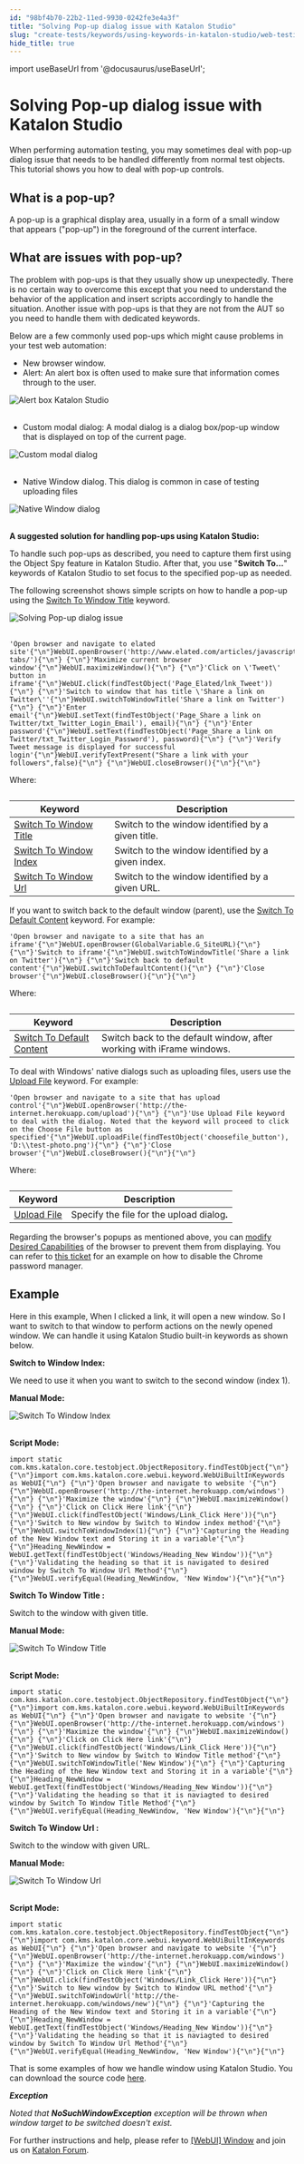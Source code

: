 ```yaml
---
id: "98bf4b70-22b2-11ed-9930-0242fe3e4a3f"
title: "Solving Pop-up dialog issue with Katalon Studio"
slug: "create-tests/keywords/using-keywords-in-katalon-studio/web-testing/solving-pop-up-dialog-issue-with-katalon-studio"
hide_title: true
---
```

import useBaseUrl from '@docusaurus/useBaseUrl';


# <a id="id" class="anchor_top_offset"/><a id="ariaid-title1" class="anchor_top_offset"/>Solving Pop-up dialog issue with <span xmlns="http://www.w3.org/1999/xhtml" className="ph">Katalon Studio</span> 

<p xmlns="http://www.w3.org/1999/xhtml" className="p">When performing automation testing, you may sometimes deal with   pop-up dialog issue that needs to be handled differently from   normal test objects. This tutorial shows you how to deal with   pop-up controls.</p> 
    

## <a id="id_1" class="anchor_top_offset"/>What is a pop-up?

    
      
<p xmlns="http://www.w3.org/1999/xhtml" className="p">A pop-up is a graphical display area, usually in a form of a   small window that appears ("pop-up") in the foreground of the   current interface.</p> 
    
  

## <a id="id_2" class="anchor_top_offset"/>What are issues with pop-up?

<p xmlns="http://www.w3.org/1999/xhtml" className="p">The problem with pop-ups is that they usually show up   unexpectedly. There is no certain way to overcome this except that   you need to understand the behavior of the application and insert   scripts accordingly to handle the situation. Another issue with   pop-ups is that they are not from the AUT so you need to handle   them with dedicated keywords.</p> 
<p xmlns="http://www.w3.org/1999/xhtml" className="p">Below are a few commonly used pop-ups which might cause problems   in your test web automation:</p> 
<ul xmlns="http://www.w3.org/1999/xhtml" className="ul"><li className="li">New browser window.</li><li className="li">Alert: An alert box is often used to make sure that information     comes through to the user.</li></ul> 
<p xmlns="http://www.w3.org/1999/xhtml" className="p">   <img className="image" src={useBaseUrl("https://github.com/katalon-studio/docs-images/raw/master/katalon-studio/tutorials/pop_up_dialog_issue/alert-box-300x94.png")} alt="Alert box Katalon Studio" /><br /><br /> </p> 
<ul xmlns="http://www.w3.org/1999/xhtml" className="ul"><li className="li">Custom modal dialog: A modal dialog is a dialog box/pop-up     window that is displayed on top of the current page.</li></ul> 
<p xmlns="http://www.w3.org/1999/xhtml" className="p">   <img className="image" src={useBaseUrl("https://github.com/katalon-studio/docs-images/raw/master/katalon-studio/tutorials/pop_up_dialog_issue/sign-in.png")} alt="Custom modal dialog" /><br /><br /> </p> 
<ul xmlns="http://www.w3.org/1999/xhtml" className="ul"><li className="li">Native Window dialog. This dialog is common in case of testing     uploading files</li></ul> 
<p xmlns="http://www.w3.org/1999/xhtml" className="p">   <img className="image" src={useBaseUrl("https://github.com/katalon-studio/docs-images/raw/master/katalon-studio/tutorials/pop_up_dialog_issue/Native-Window-dialog.png")} alt="Native Window dialog" /><br /><br /> </p> 
<p xmlns="http://www.w3.org/1999/xhtml" className="p">   <strong className="ph b">A suggested solution for handling pop-ups using Katalon     Studio:</strong> </p> 
<p xmlns="http://www.w3.org/1999/xhtml" className="p">To handle such pop-ups as described, you need to capture them   first using the Object Spy feature in Katalon Studio. After that,   you use "<strong className="ph b">Switch To…</strong>" keywords of Katalon   Studio to set focus to the specified pop-up as needed.</p> 
<p xmlns="http://www.w3.org/1999/xhtml" className="p">The following screenshot shows simple scripts on how to handle a   pop-up using the <a className="xref" href="/create-tests/keywords/keyword-description-in-katalon-studio/web-ui-keywords/webui-switch-to-window-title">Switch To     Window Title</a> keyword.</p> 
<p xmlns="http://www.w3.org/1999/xhtml" className="p">   <img className="image" src={useBaseUrl("https://github.com/katalon-studio/docs-images/raw/master/katalon-studio/tutorials/pop_up_dialog_issue/Switch-To-Window-Title-keyword..png")} alt="Solving Pop-up dialog issue" /><br /><br /> </p> 
<pre xmlns="http://www.w3.org/1999/xhtml" className="pre codeblock"><code>'Open browser and navigate to elated site'{"\n"}WebUI.openBrowser('http://www.elated.com/articles/javascript-tabs/'){"\n"} {"\n"}'Maximize current browser window'{"\n"}WebUI.maximizeWindow(){"\n"} {"\n"}'Click on \'Tweet\' button in iframe'{"\n"}WebUI.click(findTestObject('Page_Elated/lnk_Tweet')){"\n"} {"\n"}'Switch to window that has title \'Share a link on Twitter\''{"\n"}WebUI.switchToWindowTitle('Share a link on Twitter'){"\n"} {"\n"}'Enter email'{"\n"}WebUI.setText(findTestObject('Page_Share a link on Twitter/txt_Twitter_Login_Email'), email){"\n"} {"\n"}'Enter password'{"\n"}WebUI.setText(findTestObject('Page_Share a link on Twitter/txt_Twitter_Login_Password'), password){"\n"} {"\n"}'Verify Tweet message is displayed for successful login'{"\n"}WebUI.verifyTextPresent("Share a link with your followers",false){"\n"} {"\n"}WebUI.closeBrowser(){"\n"}{"\n"}</code></pre> 
<p xmlns="http://www.w3.org/1999/xhtml" className="p">Where:</p> 
<table xmlns="http://www.w3.org/1999/xhtml" className="table anchor_top_offset" id="id_2__3bf6d261-18a9-47f3-b285-0afb99d48826"><caption /><thead className="thead"><tr className><th className="entry anchor_top_offset" id="id_2__3bf6d261-18a9-47f3-b285-0afb99d48826__entry__1">Keyword</th><th className="entry anchor_top_offset" id="id_2__3bf6d261-18a9-47f3-b285-0afb99d48826__entry__2">Description</th></tr></thead><tbody className="tbody"><tr className><td className="entry" headers="id_2__3bf6d261-18a9-47f3-b285-0afb99d48826__entry__1 id_2__3bf6d261-18a9-47f3-b285-0afb99d48826__entry__2 ">         <a className="xref" href="/create-tests/keywords/keyword-description-in-katalon-studio/web-ui-keywords/webui-switch-to-window-title">Switch           To Window Title</a>       </td><td className="entry" headers="id_2__3bf6d261-18a9-47f3-b285-0afb99d48826__entry__1 id_2__3bf6d261-18a9-47f3-b285-0afb99d48826__entry__2 ">Switch to the window identified by a given title.</td></tr><tr className><td className="entry" headers="id_2__3bf6d261-18a9-47f3-b285-0afb99d48826__entry__1 id_2__3bf6d261-18a9-47f3-b285-0afb99d48826__entry__2 ">         <a className="xref" href="/create-tests/keywords/keyword-description-in-katalon-studio/web-ui-keywords/webui-switch-to-window-index">Switch           To Window Index</a>       </td><td className="entry" headers="id_2__3bf6d261-18a9-47f3-b285-0afb99d48826__entry__1 id_2__3bf6d261-18a9-47f3-b285-0afb99d48826__entry__2 ">Switch to the window identified by a given index.</td></tr><tr className><td className="entry" headers="id_2__3bf6d261-18a9-47f3-b285-0afb99d48826__entry__1 id_2__3bf6d261-18a9-47f3-b285-0afb99d48826__entry__2 ">         <a className="xref" href="/create-tests/keywords/keyword-description-in-katalon-studio/web-ui-keywords/webui-switch-to-window-url">Switch           To Window Url</a>       </td><td className="entry" headers="id_2__3bf6d261-18a9-47f3-b285-0afb99d48826__entry__1 id_2__3bf6d261-18a9-47f3-b285-0afb99d48826__entry__2 ">Switch to the window identified by a given URL.</td></tr></tbody></table> 
<p xmlns="http://www.w3.org/1999/xhtml" className="p">If you want to switch back to the default window (parent), use   the <a className="xref" href="/create-tests/keywords/keyword-description-in-katalon-studio/web-ui-keywords/webui-switch-to-default-content">Switch To     Default Content</a> keyword. For example<em className="ph i">:</em> </p> 
<pre xmlns="http://www.w3.org/1999/xhtml" className="pre codeblock"><code>'Open browser and navigate to a site that has an iframe'{"\n"}WebUI.openBrowser(GlobalVariable.G_SiteURL){"\n"} {"\n"}'Switch to iframe'{"\n"}WebUI.switchToWindowTitle('Share a link on Twitter'){"\n"} {"\n"}'Switch back to default content'{"\n"}WebUI.switchToDefaultContent(){"\n"} {"\n"}'Close browser'{"\n"}WebUI.closeBrowser(){"\n"}{"\n"}</code></pre> 
<p xmlns="http://www.w3.org/1999/xhtml" className="p">Where:</p> 
<table xmlns="http://www.w3.org/1999/xhtml" className="table anchor_top_offset" id="id_2__6215f529-a4f2-4931-8d68-9f2e20cb798c"><caption /><thead className="thead"><tr className><th className="entry anchor_top_offset" id="id_2__6215f529-a4f2-4931-8d68-9f2e20cb798c__entry__1">Keyword</th><th className="entry anchor_top_offset" id="id_2__6215f529-a4f2-4931-8d68-9f2e20cb798c__entry__2">Description</th></tr></thead><tbody className="tbody"><tr className><td className="entry" headers="id_2__6215f529-a4f2-4931-8d68-9f2e20cb798c__entry__1 id_2__6215f529-a4f2-4931-8d68-9f2e20cb798c__entry__2 ">         <a className="xref" href="/create-tests/keywords/keyword-description-in-katalon-studio/web-ui-keywords/webui-switch-to-default-content">Switch To           Default Content</a>       </td><td className="entry" headers="id_2__6215f529-a4f2-4931-8d68-9f2e20cb798c__entry__1 id_2__6215f529-a4f2-4931-8d68-9f2e20cb798c__entry__2 ">Switch back to the default window, after working with iFrame         windows.</td></tr></tbody></table> 
<p xmlns="http://www.w3.org/1999/xhtml" className="p">To deal with Windows' native dialogs such as uploading files,   users use the <a className="xref" href="/create-tests/keywords/keyword-description-in-katalon-studio/web-ui-keywords/webui-switch-to-default-content">Upload File</a> keyword.   For example:</p> 
<pre xmlns="http://www.w3.org/1999/xhtml" className="pre codeblock"><code>'Open browser and navigate to a site that has upload control'{"\n"}WebUI.openBrowser('http://the-internet.herokuapp.com/upload'){"\n"} {"\n"}'Use Upload File keyword to deal with the dialog. Noted that the keyword will proceed to click on the Choose File button as specified'{"\n"}WebUI.uploadFile(findTestObject('choosefile_button'), 'D:\\test-photo.png'){"\n"} {"\n"}'Close browser'{"\n"}WebUI.closeBrowser(){"\n"}{"\n"}</code></pre> 
<p xmlns="http://www.w3.org/1999/xhtml" className="p">Where:</p> 
<table xmlns="http://www.w3.org/1999/xhtml" className="table anchor_top_offset" id="id_2__3172048f-35cc-45f5-b4d0-c526d69f8ee5"><caption /><thead className="thead"><tr className><th className="entry anchor_top_offset" id="id_2__3172048f-35cc-45f5-b4d0-c526d69f8ee5__entry__1">Keyword</th><th className="entry anchor_top_offset" id="id_2__3172048f-35cc-45f5-b4d0-c526d69f8ee5__entry__2">Description</th></tr></thead><tbody className="tbody"><tr className><td className="entry" headers="id_2__3172048f-35cc-45f5-b4d0-c526d69f8ee5__entry__1 id_2__3172048f-35cc-45f5-b4d0-c526d69f8ee5__entry__2 ">         <a className="xref" href="/create-tests/keywords/keyword-description-in-katalon-studio/web-ui-keywords/webui-upload-file">Upload           File</a>       </td><td className="entry" headers="id_2__3172048f-35cc-45f5-b4d0-c526d69f8ee5__entry__1 id_2__3172048f-35cc-45f5-b4d0-c526d69f8ee5__entry__2 ">Specify the file for the upload dialog<strong className="ph b">.</strong>       </td></tr></tbody></table> 
<p xmlns="http://www.w3.org/1999/xhtml" className="p">Regarding the browser's popups as mentioned above, you   can <a className="xref" href="/create-tests/manage-projects/project-settings/katalon-studio-project-settings-overview">modify     Desired Capabilities</a> of the browser to prevent them from   displaying. You can refer to <a className="xref j-external-link" href="https://forum.katalon.com/discussion/1417/disable-chrome-password-manager" target="_blank">this     ticket</a> for an example on how to disable the Chrome password   manager.</p> 

## <a id="id_3" class="anchor_top_offset"/>Example

<p xmlns="http://www.w3.org/1999/xhtml" className="p">Here in this example, When I clicked a link, it will open a new   window. So I want to switch to that window to perform actions on   the newly opened window. We can handle it using Katalon Studio   built-in keywords as shown below.</p> 
<p xmlns="http://www.w3.org/1999/xhtml" className="p">   <strong className="ph b">Switch to Window Index:</strong> </p> 
<p xmlns="http://www.w3.org/1999/xhtml" className="p">We need to use it when you want to switch to the second window   (index 1).</p> 
<p xmlns="http://www.w3.org/1999/xhtml" className="p">   <strong className="ph b">Manual Mode:</strong> </p> 
<p xmlns="http://www.w3.org/1999/xhtml" className="p">   <img className="image" src={useBaseUrl("https://github.com/katalon-studio/docs-images/raw/master/katalon-studio/tutorials/pop_up_dialog_issue/Switch-to-Window-Index.png")} alt="Switch To Window Index" /><br /><br /> </p> 
<p xmlns="http://www.w3.org/1999/xhtml" className="p">   <strong className="ph b">Script Mode:</strong> </p> 
<pre xmlns="http://www.w3.org/1999/xhtml" className="pre codeblock"><code>import static com.kms.katalon.core.testobject.ObjectRepository.findTestObject{"\n"} {"\n"}import com.kms.katalon.core.webui.keyword.WebUiBuiltInKeywords as WebUI{"\n"} {"\n"}'Open browser and navigate to website '{"\n"} {"\n"}WebUI.openBrowser('http://the-internet.herokuapp.com/windows'){"\n"} {"\n"}'Maximize the window'{"\n"} {"\n"}WebUI.maximizeWindow(){"\n"} {"\n"}'Click on Click Here link'{"\n"} {"\n"}WebUI.click(findTestObject('Windows/Link_Click Here')){"\n"} {"\n"}'Switch to New window by Switch to Window index method'{"\n"} {"\n"}WebUI.switchToWindowIndex(1){"\n"} {"\n"}'Capturing the Heading of the New Window text and Storing it in a variable'{"\n"} {"\n"}Heading_NewWindow = WebUI.getText(findTestObject('Windows/Heading_New Window')){"\n"} {"\n"}'Validating the heading so that it is navigated to desired window by Switch To Window Url Method'{"\n"} {"\n"}WebUI.verifyEqual(Heading_NewWindow, 'New Window'){"\n"}{"\n"}</code></pre> 
<p xmlns="http://www.w3.org/1999/xhtml" className="p">   <strong className="ph b">Switch To Window Title :</strong> </p> 
<p xmlns="http://www.w3.org/1999/xhtml" className="p">Switch to the window with given title.</p> 
<p xmlns="http://www.w3.org/1999/xhtml" className="p">   <strong className="ph b">Manual Mode:</strong> </p> 
<p xmlns="http://www.w3.org/1999/xhtml" className="p">   <img className="image" src={useBaseUrl("https://github.com/katalon-studio/docs-images/raw/master/katalon-studio/tutorials/pop_up_dialog_issue/switch-to-window-title.png")} alt="Switch To Window Title" /><br /><br /> </p> 
<p xmlns="http://www.w3.org/1999/xhtml" className="p">   <strong className="ph b">Script Mode:</strong> </p> 
<pre xmlns="http://www.w3.org/1999/xhtml" className="pre codeblock"><code>import static com.kms.katalon.core.testobject.ObjectRepository.findTestObject{"\n"} {"\n"}import com.kms.katalon.core.webui.keyword.WebUiBuiltInKeywords as WebUI{"\n"} {"\n"}'Open browser and navigate to website '{"\n"} {"\n"}WebUI.openBrowser('http://the-internet.herokuapp.com/windows'){"\n"} {"\n"}'Maximize the window'{"\n"} {"\n"}WebUI.maximizeWindow(){"\n"} {"\n"}'Click on Click Here link'{"\n"} {"\n"}WebUI.click(findTestObject('Windows/Link_Click Here')){"\n"} {"\n"}'Switch to New window by Switch to Window Title method'{"\n"} {"\n"}WebUI.switchToWindowTitle('New Window'){"\n"} {"\n"}'Capturing the Heading of the New Window text and Storing it in a variable'{"\n"} {"\n"}Heading_NewWindow = WebUI.getText(findTestObject('Windows/Heading_New Window')){"\n"} {"\n"}'Validating the heading so that it is naviagted to desired window by Switch To Window Title Method'{"\n"} {"\n"}WebUI.verifyEqual(Heading_NewWindow, 'New Window'){"\n"}{"\n"}</code></pre> 
<p xmlns="http://www.w3.org/1999/xhtml" className="p">   <strong className="ph b">Switch To Window Url :</strong> </p> 
<p xmlns="http://www.w3.org/1999/xhtml" className="p">Switch to the window with given URL.</p> 
<p xmlns="http://www.w3.org/1999/xhtml" className="p">   <strong className="ph b">Manual Mode:</strong> </p> 
<p xmlns="http://www.w3.org/1999/xhtml" className="p">   <img className="image" src={useBaseUrl("https://github.com/katalon-studio/docs-images/raw/master/katalon-studio/tutorials/pop_up_dialog_issue/switch-to-window-url.png")} alt="Switch To Window Url" /><br /><br /> </p> 
<p xmlns="http://www.w3.org/1999/xhtml" className="p">   <strong className="ph b">Script Mode:</strong> </p> 
<pre xmlns="http://www.w3.org/1999/xhtml" className="pre codeblock"><code>import static com.kms.katalon.core.testobject.ObjectRepository.findTestObject{"\n"} {"\n"}import com.kms.katalon.core.webui.keyword.WebUiBuiltInKeywords as WebUI{"\n"} {"\n"}'Open browser and navigate to website '{"\n"} {"\n"}WebUI.openBrowser('http://the-internet.herokuapp.com/windows'){"\n"} {"\n"}'Maximize the window'{"\n"} {"\n"}WebUI.maximizeWindow(){"\n"} {"\n"}'Click on Click Here link'{"\n"} {"\n"}WebUI.click(findTestObject('Windows/Link_Click Here')){"\n"} {"\n"}'Switch to New window by Switch to Window URL method'{"\n"} {"\n"}WebUI.switchToWindowUrl('http://the-internet.herokuapp.com/windows/new'){"\n"} {"\n"}'Capturing the Heading of the New Window text and Storing it in a variable'{"\n"} {"\n"}Heading_NewWindow = WebUI.getText(findTestObject('Windows/Heading_New Window')){"\n"} {"\n"}'Validating the heading so that it is naviagted to desired window by Switch To Window Url Method'{"\n"} {"\n"}WebUI.verifyEqual(Heading_NewWindow, 'New Window'){"\n"}{"\n"}</code></pre> 
<p xmlns="http://www.w3.org/1999/xhtml" className="p">That is some examples of how we handle window using Katalon   Studio. You can download the source code <a className="xref j-external-link" href="https://github.com/katalon-studio/katalon-web-automation" target="_blank">here</a>.</p> 
<p xmlns="http://www.w3.org/1999/xhtml" className="p">   <em className="ph i">     <strong className="ph b">Exception</strong>   </em> </p> 
<p xmlns="http://www.w3.org/1999/xhtml" className="p">   <em className="ph i">Noted     that <strong className="ph b">NoSuchWindowException</strong></em> <em className="ph i">exception     will be thrown when window target to be switched doesn't     exist.</em></p> 
<p xmlns="http://www.w3.org/1999/xhtml" className="p">For further instructions and help, please refer to <a className="xref" href="/create-tests/record-and-spy/webui-record-and-spy-utilities/record-web-utility-in-katalon-studio">[WebUI] Window</a> and join us on <a className="xref j-external-link" href="https://forum.katalon.com/" target="_blank">Katalon Forum</a>.</p> 
